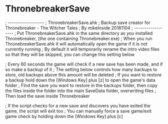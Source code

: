 # ThronebreakerSave

; ------------------
; ThronebreakerSave.ahk
; Backup save creator for Thronebreaker - The Witcher Tales
; By mikeInside 20181104
; ------------------
; Put ThronebreakerSave.ahk in the same directory as you installed Thronebreaker, (the one containing Thronebreaker.exe)
; When you run ThronebreakerSave.ahk it will automatically open the game if it is not currently running
; By default it will temporarily rename the intro video files so that they will be skipped, you can change this setting below

; Every 60 seconds the game will check if a new save has been made, and if so make a backup of it
; The setting below controls how many backups to store, old backups above this amount will be deleted
; If you want to restore a backup hold down the [Windows Key] plus [z] to open the game's data folder
; Find the save you want to restore in the backups folder, then copy the files inside the folder into the main SaveData folder, overwriting files
; Then load the save inside Thronebreaker

; If the script checks for a new save and discovers you have exited the game, the script will exit too
; You can manually force a save game/exit game check by holding down the [Windows Key] plus [c]
